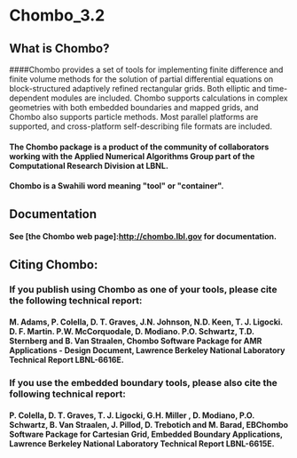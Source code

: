 # Chombo_3.2

## What is Chombo?

####Chombo provides a set of tools for implementing finite difference and finite volume methods for the solution of partial differential equations on block-structured adaptively refined rectangular grids. Both elliptic and time-dependent modules are included. Chombo supports calculations in complex geometries with both embedded boundaries and mapped grids, and Chombo also supports particle methods. Most parallel platforms are supported, and cross-platform self-describing file formats are included.

#### The Chombo package is a product of the community of collaborators working with the Applied Numerical Algorithms Group part of the Computational Research Division at LBNL.

#### Chombo is a Swahili word meaning "tool" or "container".

## Documentation

####  See [the Chombo web page]:http://chombo.lbl.gov for documentation.

## Citing Chombo:

### If you publish using Chombo as one of your tools, please cite the following technical report:   

#### M. Adams, P. Colella, D. T. Graves, J.N. Johnson, N.D. Keen, T. J. Ligocki. D. F. Martin. P.W. McCorquodale, D. Modiano. P.O. Schwartz, T.D. Sternberg and B. Van Straalen, Chombo Software Package for AMR Applications - Design Document,  Lawrence Berkeley National Laboratory Technical Report LBNL-6616E.  

###  If you use the embedded boundary tools, please also cite the following technical report:

####  P. Colella,  D. T. Graves, T. J. Ligocki, G.H. Miller , D. Modiano, P.O. Schwartz, B. Van Straalen, J. Pillod,  D. Trebotich and M. Barad,  EBChombo Software Package for Cartesian Grid, Embedded Boundary Applications, Lawrence Berkeley National Laboratory Technical Report LBNL-6615E.

